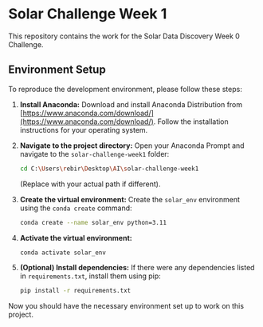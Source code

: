 # Solar Challenge Week 1

This repository contains the work for the Solar Data Discovery Week 0 Challenge.

## Environment Setup

To reproduce the development environment, please follow these steps:

1.  **Install Anaconda:** Download and install Anaconda Distribution from [https://www.anaconda.com/download/](https://www.anaconda.com/download/). Follow the installation instructions for your operating system.

2.  **Navigate to the project directory:** Open your Anaconda Prompt and navigate to the `solar-challenge-week1` folder:
    ```bash
    cd C:\Users\rebir\Desktop\AI\solar-challenge-week1
    ```
    (Replace with your actual path if different).

3.  **Create the virtual environment:** Create the `solar_env` environment using the `conda create` command:
    ```bash
    conda create --name solar_env python=3.11
    ```

4.  **Activate the virtual environment:**
    ```bash
    conda activate solar_env
    ```

5.  **(Optional) Install dependencies:** If there were any dependencies listed in `requirements.txt`, install them using pip:
    ```bash
    pip install -r requirements.txt
    ```

Now you should have the necessary environment set up to work on this project.